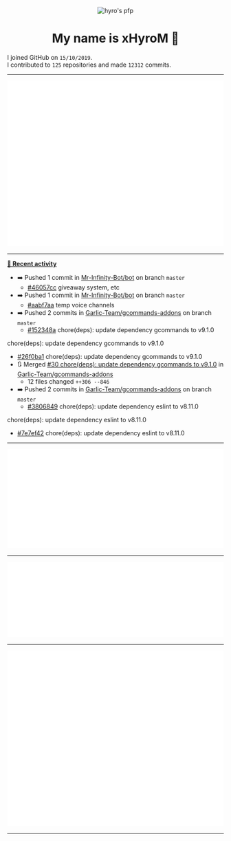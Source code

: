 <p align="center">
    <img src="https://avatars.githubusercontent.com/u/56601352" width="192" alt="hyro's pfp" />
    <h1 align="center">My name is xHyroM 👋</h1>
</p>

I joined GitHub on `15/10/2019`.  
I contributed to `125` repositories and made `12312` commits.  

___

<img src="https://github.com/xHyroM/xHyroM/blob/master/.cache/base.svg">

___

**[📰 Recent activity](https://github.com/xHyroM)**
* ➡️ Pushed 1 commit in [Mr-Infinity-Bot/bot](https://github.com/Mr-Infinity-Bot/bot) on branch `master`
  * [#46057cc](https://github.com/Mr-Infinity-Bot/bot/commit/46057cc) giveaway system, etc
* ➡️ Pushed 1 commit in [Mr-Infinity-Bot/bot](https://github.com/Mr-Infinity-Bot/bot) on branch `master`
  * [#aabf7aa](https://github.com/Mr-Infinity-Bot/bot/commit/aabf7aa) temp voice channels
* ➡️ Pushed 2 commits in [Garlic-Team/gcommands-addons](https://github.com/Garlic-Team/gcommands-addons) on branch `master`
  * [#152348a](https://github.com/Garlic-Team/gcommands-addons/commit/152348a) chore(deps): update dependency gcommands to v9.1.0

chore(deps): update dependency gcommands to v9.1.0
  * [#26f0ba1](https://github.com/Garlic-Team/gcommands-addons/commit/26f0ba1) chore(deps): update dependency gcommands to v9.1.0
* 🔃 Merged [#30 chore(deps): update dependency gcommands to v9.1.0](https://github.com/Garlic-Team/gcommands-addons/pull/30) in [Garlic-Team/gcommands-addons](https://github.com/Garlic-Team/gcommands-addons)
  * 12 files changed `++306 --846`
* ➡️ Pushed 2 commits in [Garlic-Team/gcommands-addons](https://github.com/Garlic-Team/gcommands-addons) on branch `master`
  * [#3806849](https://github.com/Garlic-Team/gcommands-addons/commit/3806849) chore(deps): update dependency eslint to v8.11.0

chore(deps): update dependency eslint to v8.11.0
  * [#7e7ef42](https://github.com/Garlic-Team/gcommands-addons/commit/7e7ef42) chore(deps): update dependency eslint to v8.11.0


___

<img src="https://github.com/xHyroM/xHyroM/blob/master/.cache/isocalendar.svg">

___

<img src="https://github.com/xHyroM/xHyroM/blob/master/.cache/languages.svg">

___

<img src="https://github.com/xHyroM/xHyroM/blob/master/.cache/achievements.svg">

___
